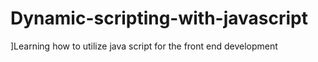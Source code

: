 # Dynamic-scripting-with-javascript
]Learning how to utilize java script for the front end development
